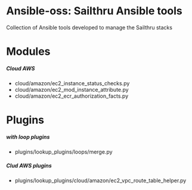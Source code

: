 # Ansible-oss: Sailthru Ansible tools
Collection of Ansible tools developed to manage the Sailthru stacks

# Modules
##### Cloud AWS
* cloud/amazon/ec2_instance_status_checks.py
* cloud/amazon/ec2_mod_instance_attribute.py
* cloud/amazon/ec2_ecr_authorization_facts.py

# Plugins
##### with loop plugins 
* plugins/lookup_plugins/loops/merge.py

##### Clud AWS plugins 
* plugins/lookup_plugins/cloud/amazon/ec2_vpc_route_table_helper.py
